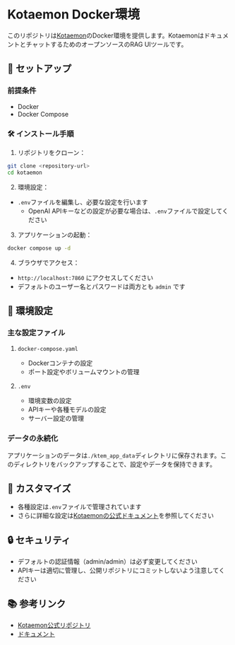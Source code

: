 # Kotaemon Docker環境

このリポジトリは[Kotaemon](https://github.com/Cinnamon/kotaemon)のDocker環境を提供します。KotaemonはドキュメントとチャットするためのオープンソースのRAG UIツールです。

## 🚀 セットアップ

### 前提条件

- Docker
- Docker Compose

### 🛠️ インストール手順

1. リポジトリをクローン：
```bash
git clone <repository-url>
cd kotaemon
```

2. 環境設定：
- `.env`ファイルを編集し、必要な設定を行います
  - OpenAI APIキーなどの設定が必要な場合は、`.env`ファイルで設定してください

3. アプリケーションの起動：
```bash
docker compose up -d
```

4. ブラウザでアクセス：
- `http://localhost:7860` にアクセスしてください
- デフォルトのユーザー名とパスワードは両方とも `admin` です

## 📝 環境設定

### 主な設定ファイル

1. `docker-compose.yaml`
   - Dockerコンテナの設定
   - ポート設定やボリュームマウントの管理

2. `.env`
   - 環境変数の設定
   - APIキーや各種モデルの設定
   - サーバー設定の管理

### データの永続化

アプリケーションのデータは`./ktem_app_data`ディレクトリに保存されます。このディレクトリをバックアップすることで、設定やデータを保持できます。

## 🔧 カスタマイズ

- 各種設定は`.env`ファイルで管理されています
- さらに詳細な設定は[Kotaemonの公式ドキュメント](https://cinnamon.github.io/kotaemon/)を参照してください

## 🔒 セキュリティ

- デフォルトの認証情報（admin/admin）は必ず変更してください
- APIキーは適切に管理し、公開リポジトリにコミットしないよう注意してください

## 📚 参考リンク

- [Kotaemon公式リポジトリ](https://github.com/Cinnamon/kotaemon)
- [ドキュメント](https://cinnamon.github.io/kotaemon/)
